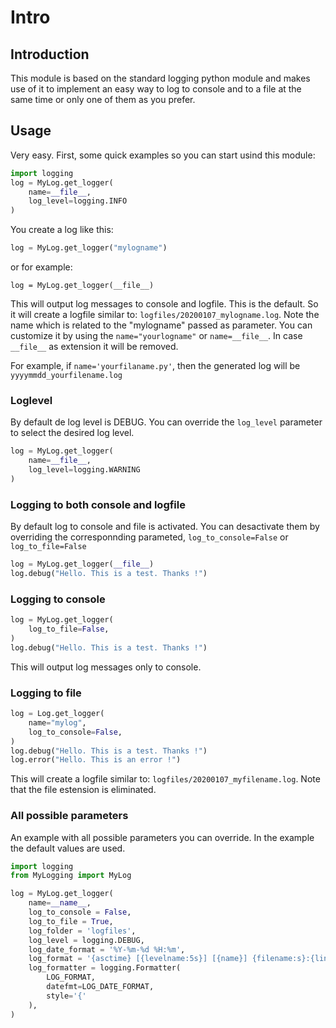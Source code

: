 # Intro

## Introduction
This module is based on the standard logging python module and makes use of it to implement an easy way to log to console and to a file at the same time or only one of them as you prefer.

## Usage
Very easy. First, some quick examples so you can start usind this module:

```python
import logging
log = MyLog.get_logger(
    name=__file__,
    log_level=logging.INFO
)
```

You create a log like this:
```python
log = MyLog.get_logger("mylogname")
``` 
or for example:
```
log = MyLog.get_logger(__file__)
```

This will output log messages to console and logfile. This is the default. So it will create a logfile similar to: ``` logfiles/20200107_mylogname.log ```. Note the name which is related to the "mylogname" passed as parameter. You can customize it by using the ```name="yourlogname"``` or ```name=__file__```. In case ```__file__``` as extension it will be removed.

For example, if ```name='yourfilaname.py'```, then the generated log will be ```yyyymmdd_yourfilename.log```

### Loglevel
By default de log level is DEBUG. You can override the ```log_level``` parameter to select the desired log level.

```python
log = MyLog.get_logger(
    name=__file__,
    log_level=logging.WARNING
)
```

### Logging to both console and logfile
By default log to console and file is activated. You can desactivate them by overriding the corresponnding parameted, ```log_to_console=False``` or ```log_to_file=False```
```python
log = MyLog.get_logger(__file__)
log.debug("Hello. This is a test. Thanks !")
```

### Logging to console
```python
log = MyLog.get_logger(
    log_to_file=False,
)
log.debug("Hello. This is a test. Thanks !")
```
This will output log messages only to console.

### Logging to file
```python
log = Log.get_logger(
    name="mylog",
    log_to_console=False,
)
log.debug("Hello. This is a test. Thanks !")
log.error("Hello. This is an error !")
```
This will create a logfile similar to: ``` logfiles/20200107_myfilename.log ```. Note that the file estension is eliminated.

### All possible parameters
An example with all possible parameters you can override. In the example the default values are used.
```python
import logging 
from MyLogging import MyLog

log = MyLog.get_logger(
    name=__name__,
    log_to_console = False,
    log_to_file = True,
    log_folder = 'logfiles',
    log_level = logging.DEBUG,
    log_date_format = '%Y-%m-%d %H:%m',
    log_format = '{asctime} [{levelname:5s}] [{name}] {filename:s}:{lineno:d} {message:s}',
    log_formatter = logging.Formatter(
        LOG_FORMAT,
        datefmt=LOG_DATE_FORMAT,
        style='{'
    ),
)
```

